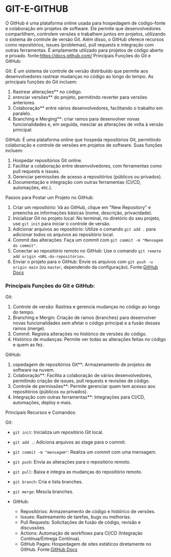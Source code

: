 # GIT-E-GITHUB
O GitHub é uma plataforma online usada para hospedagem de código-fonte e colaboração em projetos de software. Ele permite que desenvolvedores compartilhem, controlem versões e trabalhem juntos em projetos, utilizando o sistema de controle de versão Git. Além disso, o GitHub oferece recursos como repositórios, issues (problemas), pull requests e integração com outras ferramentas. É amplamente utilizado para projetos de código aberto e privado.
fonte:https://docs.github.com/
Principais Funções do Git e GitHub:

 Git: É um sistema de controle de versão distribuído que permite aos desenvolvedores rastrear mudanças no código ao longo do tempo. As principais funções do Git incluem:
  1. Rastrear alterações** no código.
  2. erenciar versões** do projeto, permitindo reverter para versões anteriores.
  3. Colaboração** entre vários desenvolvedores, facilitando o trabalho em paralelo.
  4. Branching e Merging**: criar ramos para desenvolver novas funcionalidades e, em seguida, mesclar as alterações de volta à versão principal.

GitHub: É uma plataforma online que hospeda repositórios Git, permitindo colaboração e controle de versões em projetos de software. Suas funções incluem:
  1. Hospedar repositórios Git online.
  2. Facilitar a colaboração entre desenvolvedores, com ferramentas como pull requests e issues.
  3. Gerenciar permissões de acesso a repositórios (públicos ou privados).
  4. Documentação e integração com outras ferramentas (CI/CD, automações, etc.).

Passos para Postar um Projeto no GitHub:

1. Criar um repositório: Vá ao GitHub, clique em "New Repository" e preencha as informações básicas (nome, descrição, privacidade).
2. Inicializar Git no projeto local: No terminal, no diretório do seu projeto, use `git init` para iniciar o controle de versão.
3. Adicionar arquivos ao repositório: Utilize o comando `git add .` para adicionar todos os arquivos ao repositório local.
4. Commit das alterações: Faça um commit com `git commit -m "Mensagem do commit"`.
5. Conectar ao repositório remoto no GitHub: Use o comando `git remote add origin <URL-do-repositório>`.
6. Enviar o projeto para o GitHub: Envie os arquivos com `git push -u origin main` (ou `master`, dependendo da configuração).
 Fonte:[GitHub Docs](https://docs.github.com/en/github)
### Principais Funções do Git e GitHub:

Git:
  1. Controle de versão: Rastrea e gerencia mudanças no código ao longo do tempo.
  2. Branching e Mergin: Criação de ramos (branches) para desenvolver novas funcionalidades sem afetar o código principal e a fusão desses ramos (merge).
  3. Commit: Registra alterações no histórico de versões do código.
  4. Histórico de mudanças: Permite ver todas as alterações feitas no código e quem as fez.

GitHub:
  1. ospedagem de repositórios Git**: Armazenamento de projetos de software na nuvem.
  2. Colaboração**: Facilita a colaboração de vários desenvolvedores, permitindo criação de issues, pull requests e revisões de código.
  3. Controle de permissões**: Permite gerenciar quem tem acesso aos repositórios (públicos ou privados).
  4. Integração com outras ferramentas**: Integrações para CI/CD, automações, deploy e mais.

 Principais Recursos e Comandos:

Git:
  - `git init`: Inicializa um repositório Git local.
  - `git add .`: Adiciona arquivos ao stage para o commit.
  - `git commit -m "mensagem"`: Realiza um commit com uma mensagem.
  - `git push`: Envia as alterações para o repositório remoto.
  - `git pull`: Baixa e integra as mudanças do repositório remoto.
  - `git branch`: Cria e lista branches.
  - `git merge`: Mescla branches.

- GitHub:
  - Repositórios: Armazenamento de código e histórico de versões.
  - Issues: Rastreamento de tarefas, bugs ou melhorias.
  - Pull Requests: Solicitações de fusão de código, revisão e discussões.
  - Actions: Automação de workflows para CI/CD (Integração Contínua/Entrega Contínua).
  - GitHub Pages: Hospedagem de sites estáticos diretamente no GitHub.
 Fonte:[GitHub Docs](https://docs.github.com/en/github)
